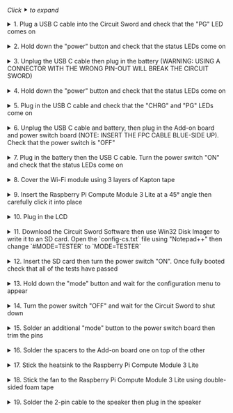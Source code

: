 _Click_ ⯈ _to expand_

<details>
<summary>1. Plug a USB C cable into the Circuit Sword and check that the "PG" LED comes on
</summary>
<br />
[[images/CS/1.jpg]]
</details>

<br />

<details>
<summary>2. Hold down the "power" button and check that the status LEDs come on
</summary>
<br />
[[images/CS/2.jpg]]
</details>

<br />

<details>
<summary>3. Unplug the USB C cable then plug in the battery (WARNING: USING A CONNECTOR WITH THE WRONG PIN-OUT WILL BREAK THE CIRCUIT SWORD)
</summary>
<br />
[[images/CS/3.jpg]]
</details>

<br />

<details>
<summary>4. Hold down the "power" button and check that the status LEDs come on
</summary>
<br />
[[images/CS/4.jpg]]
</details>

<br />

<details>
<summary>5. Plug in the USB C cable and check that the "CHRG" and "PG" LEDs come on
</summary>
<br />
[[images/CS/5.jpg]]
</details>

<br />

<details>
<summary>6. Unplug the USB C cable and battery, then plug in the Add-on board and power switch board (NOTE: INSERT THE FPC CABLE BLUE-SIDE UP). Check that the power switch is "OFF"
</summary>
<br />
[[images/CS/6.jpg]]
</details>

<br />

<details>
<summary>7. Plug in the battery then the USB C cable. Turn the power switch "ON" and check that the status LEDs come on
</summary>
<br />
[[images/CS/7.jpg]]
</details>

<br />

<details>
<summary>8. Cover the Wi-Fi module using 3 layers of Kapton tape
</summary>
<br />
[[images/CS/8.jpg]]
</details>

<br />

<details>
<summary>9. Insert the Raspberry Pi Compute Module 3 Lite at a 45° angle then carefully click it into place
</summary>
<br />
[[images/CS/9.jpg]]
</details>

<br />

<details>
<summary>10. Plug in the LCD
</summary>
<br />
[[images/CS/10.jpg]]
</details>

<br />

<details>
<summary>11. Download the Circuit Sword Software then use Win32 Disk Imager to write it to an SD card. Open the `config-cs.txt` file using "Notepad++" then change `#MODE=TESTER` to `MODE=TESTER`
</summary>
<br />

[__☆ CIRCUIT SWORD SOFTWARE ☆__](https://github.com/kiteretro/Circuit-Sword/releases)

[[images/CS/11.jpg]]
</details>

<br />

<details>
<summary>12. Insert the SD card then turn the power switch "ON". Once fully booted check that all of the tests have passed
</summary>
<br />
[[images/CS/12.jpg]]
</details>

<br />

<details>
<summary>13. Hold down the "mode" button and wait for the configuration menu to appear
</summary>
<br />
[[images/CS/13.jpg]]
</details>

<br />

<details>
<summary>14. Turn the power switch "OFF" and wait for the Circuit Sword to shut down
</summary>
<br />
[[images/CS/14.jpg]]
</details>

<br />

<details>
<summary>15. Solder an additional "mode" button to the power switch board then trim the pins
</summary>
<br />
[[images/CS/15.jpg]]
</details>

<br />

<details>
<summary>16. Solder the spacers to the Add-on board one on top of the other
</summary>
<br />
[[images/CS/16.jpg]]
</details>

<br />

<details>
<summary>17. Stick the heatsink to the Raspberry Pi Compute Module 3 Lite
</summary>
<br />
[[images/CS/17.jpg]]
</details>

<br />

<details>
<summary>18. Stick the fan to the Raspberry Pi Compute Module 3 Lite using double-sided foam tape
</summary>
<br />
[[images/CS/18.jpg]]
</details>

<br />

<details>
<summary>19. Solder the 2-pin cable to the speaker then plug in the speaker
</summary>
<br />
[[images/CS/19.jpg]]
</details>